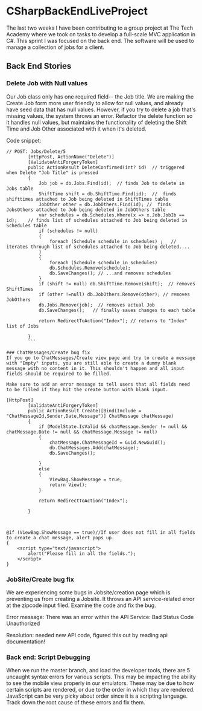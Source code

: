 # CSharpBackEndLiveProject

The last two weeks I have been contributing to a group project at The Tech Academy where we took on tasks to develop a full-scale MVC application in C#. This sprint I was focused on the back end. The software will be used to manage a collection of jobs for a client.

## Back End Stories

### Delete Job with Null values
Our Job class only has one required field-- the Job title. We are making the Create Job form more user friendly to allow for null values, and already have seed data that has null values. However, if you try to delete a job that's missing values, the system throws an error. Refactor the delete function so it handles null values, but maintains the functionality of deleting the Shift Time and Job Other associated with it when it's deleted.

Code snippet:
```
// POST: Jobs/Delete/5
        [HttpPost, ActionName("Delete")]
        [ValidateAntiForgeryToken]
        public ActionResult DeleteConfirmed(int? id)  // triggered when Delete "Job Title" is pressed
        {
            Job job = db.Jobs.Find(id);  // finds Job to delete in Jobs table
            ShiftTime shift = db.ShiftTime.Find(id);  //  finds shifttimes attached to Job being deleted in ShiftTimes table
            JobOther other = db.JobOthers.Find(id); //  finds JobsOthers attached to Job being deleted in JobOthers table
            var schedules = db.Schedules.Where(x => x.Job.JobIb == id);    // finds list of schedules attached to Job being deleted in Schedules table
            if (schedules != null)
            {
                foreach (Schedule schedule in schedules) ;   //  iterates through list of schedules attached to Job being deleted....
            }
            {
                foreach (Schedule schedule in schedules)
                db.Schedules.Remove(schedule);
                db.SaveChanges(); // ...and removes schedules
            }
            if (shift != null) db.ShiftTime.Remove(shift);  // removes ShiftTimes
            if (other !=null) db.JobOthers.Remove(other); // removes JobOthers
            db.Jobs.Remove(job);  // removes actual Job
            db.SaveChanges();   // finally saves changes to each table

            return RedirectToAction("Index"); // returns to "Index" list of Jobs 

        }
        ```
        
### ChatMessages/Create bug fix
If you go to ChatMessages/Create view page and try to create a message with "Empty" inputs, you are still able to create a dummy blank message with no content in it. This shouldn't happen and all input fields should be required to be filled. 

Make sure to add an error message to tell users that all fields need to be filled if they hit the create button with blank input. 
```
```
[HttpPost]
        [ValidateAntiForgeryToken]
        public ActionResult Create([Bind(Include = "ChatMessageId,Sender,Date,Message")] ChatMessage chatMessage)
        {
            if (ModelState.IsValid && chatMessage.Sender != null && chatMessage.Date != null && chatMessage.Message != null)
            { 
                chatMessage.ChatMessageId = Guid.NewGuid();
                db.ChatMessages.Add(chatMessage);
                db.SaveChanges();
                
            }
            else
            {
                ViewBag.ShowMessage = true;
                return View();
            }

            return RedirectToAction("Index");

        }



@if (ViewBag.ShowMessage == true)//If user does not fill in all fields to create a chat message, alert pops up.
{
    <script type="text/javascript">
        alert("Please fill in all the fields.");
    </script>
}
```

### JobSite/Create bug fix
We are experiencing some bugs in Jobsite/creation page which is preventing us from creating a Jobsite. It throws an API service-related error at the zipcode input filed.  Examine the code and fix the bug. 

Error message: There was an error within the API Service: Bad Status Code Unauthorized 

Resolution: needed new API code, figured this out by reading api documentation!

### Back end: Script Debugging
When we run the master branch, and load the developer tools, there are 5 uncaught syntax errors for various scripts. This may be impacting the ability to see the mobile view properly in our emulators. These may be due to how certain scripts are rendered, or due to the order in which they are rendered. JavaScript can be very picky about order since it is a scripting language. Track down the root cause of these errors and fix them.
